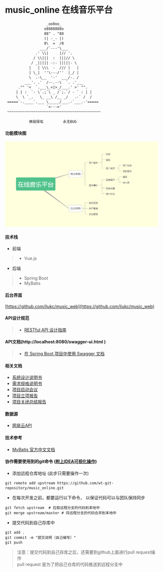 # music_online 在线音乐平台
                       _oo0oo_
                      o8888888o
                      88" . "88
                      (| -_- |)
                      0\  =  /0
                    ___/`---'\___
                  .' \\|     |// '.
                 / \\|||  :  |||// \
                / _||||| -:- |||||- \
               |   | \\\  -  /// |   |
               | \_|  ''\---/''  |_/ |
               \  .-\__  '-'  ___/-. /
             ___'. .'  /--.--\  `. .'___
          ."" '<  `.___\_<|>_/___.' >' "".
         | | :  `- \`.;`\ _ /`;.`/ - ` : | |
         \  \ `_.   \_ __\ /__ _/   .-` /  /
     =====`-.____`.___ \_____/___.-`___.-'=====
                       `=---='
     ~~~~~~~~~~~~~~~~~~~~~~~~~~~~~~~~~~~~~~~~~~~

               佛祖保佑         永无BUG

#### 功能模块图
![功能模块](images/music.PNG)

#### 技术栈
- 前端
> - Vue.js
- 后端
> - Spring Boot
> - MyBatis

#### 后台界面
[https://github.com/liukc/music_web](https://github.com/liukc/music_web)

#### API设计规范
> - [RESTful API 设计指南](http://www.ruanyifeng.com/blog/2014/05/restful_api.html)

#### API文档(http://localhost:8080/swagger-ui.html )
> - [在 Spring Boot 项目中使用 Swagger 文档](https://www.ibm.com/developerworks/cn/java/j-using-swagger-in-a-spring-boot-project/index.html)

#### 相关文档
- [系统设计说明书](https://shimo.im/docs/XHUBDhY5mvU0ud3x/)
- [需求规格说明书](https://shimo.im/docs/prs9JQQDFe48Ltl6/)
- [项目启动会议](https://shimo.im/docs/ePgaOny3JtEzavMb/)
- [项目立项报告](https://shimo.im/docs/VWce1eVmI9QS2y2S/)
- [项目关闭总结报告](https://shimo.im/docs/8739344b63e84966/)
#### 数据源
- [网易云API](https://zhuanlan.zhihu.com/p/30246788)

#### 技术参考
- [MyBatis 官方中文文档](http://www.mybatis.org/mybatis-3/zh/index.html)

#### 协作需要使用到的git命令 ([附上IDEA可视化操作](https://blog.csdn.net/autfish/article/details/52513465))

-  添加远程仓库地址 (此步只需要操作一次)
```text
git remote add upstream https://github.com/wt-git-repository/music_online.git
```

-  在每次开发之前，都要运行以下命令， 以保证代码可以与团队保持同步
```text
git fetch upstream  # 拉取远程分支的代码到本地中
git merge upstream/master # 将远程分支的代码合并到本地中
```


-  提交代码到自己存库中
```text
git add .
git commit -m "提交说明（自己编写）"
git push
```

> 注意：提交代码到自己存库之后，还需要到github上面进行pull request操作  
pull request 是为了把自己仓库的代码推送到远程分支中

#### 
